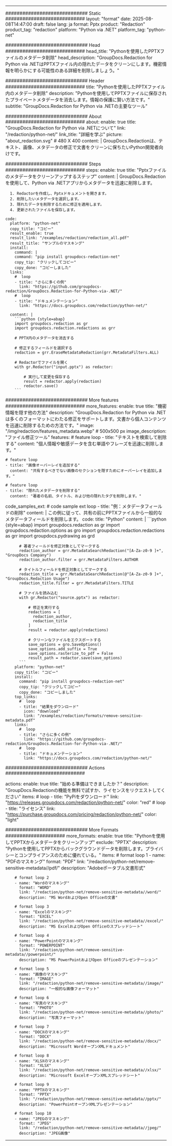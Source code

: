 
---
############################# Static ############################
layout: "format"
date:  2025-08-08T14:47:00
draft: false
lang: ja
format: Pptx
product: "Redaction"
product_tag: "redaction"
platform: "Python via .NET"
platform_tag: "python-net"

############################# Head ############################
head_title: "Pythonを使用したPPTXファイルのメタデータ削除"
head_description: "GroupDocs.Redaction for Python via .NETはPPTXファイル内の隠れたデータをクリーンにします。機密情報を明らかにする可能性のある詳細を削除しましょう。"

############################# Header ############################
title: "Pythonを使用したPPTXファイル内のメタデータ削除" 
description: "Pythonを使用してPPTXファイルに保存されたプライベートメタデータを消去します。情報の保護に賢い方法です。"
subtitle: "GroupDocs.Redaction for Python via .NETの主要なツール" 

############################# About ############################
about:
    enable: true
    title: "GroupDocs.Redaction for Python via .NETについて"
    link: "/redaction/python-net/"
    link_title: "詳細を学ぶ"
    picture: "about_redaction.svg" # 480 X 400
    content: |
       GroupDocs.Redactionは、テキスト、画像、メタデータの修正で文書をクリーンに保ちたいPython開発者向けです。

############################# Steps ############################
steps:
    enable: true
    title: "Pptxファイルのメタデータをクリーンアップするステップ"
    content: |
      GroupDocs.Redactionを使用して、Python via .NETアプリからメタデータを迅速に削除します。
      
      1. Redactorを作成し、Pptxドキュメントを開きます。
      2. 削除したいメタデータを選択します。
      3. 隠れたデータを削除するために修正を適用します。
      4. 更新されたファイルを保存します。
   
    code:
      platform: "python-net"
      copy_title: "コピー"
      result_enable: true
      result_link: "/examples/redaction/redaction_all.pdf"
      result_title: "サンプルのマスキング"
      install:
        command: |
        command: "pip install groupdocs-redaction-net"
        copy_tip: "クリックしてコピー"
        copy_done: "コピーしました"
      links:
        #  loop
        - title: "さらに多くの例"
          link: "https://github.com/groupdocs-redaction/GroupDocs.Redaction-for-Python-via-.NET/"
        #  loop
        - title: "ドキュメンテーション"
          link: "https://docs.groupdocs.com/redaction/python-net/"
          
      content: |
        ```python {style=abap}
        import groupdocs.redaction as gr
        import groupdocs.redaction.redactions as grr

        # PPTX内のメタデータを消去する

        # 修正するフィールドを選択する
        redaction = grr.EraseMetadataRedaction(grr.MetadataFilters.ALL)

        # Redactorでファイルを開く
        with gr.Redactor("input.pptx") as redactor:

            # 実行して変更を保存する
            result = redactor.apply(redaction)
            redactor.save()
        ```            


############################# More features ############################
more_features:
  enable: true
  title: "機密情報を隠す他の方法"
  description: "GroupDocs.Redaction for Python via .NETは多くのフォーマットにわたる修正をサポートします。文書から個人コンテンツを迅速に削除するための方法です。"
  image: "/img/redaction/features_metadata.webp" # 500x500 px
  image_description: "ファイル修正ツール"
  features:
    # feature loop
    - title: "テキストを検索して削除する"
      content: "個人情報や敏感データを含む単語やフレーズを迅速に削除します。"

    # feature loop
    - title: "画像オーバーレイを追加する"
      content: "共有するべきでない画像のセクションを隠すためにオーバーレイを追加します。"

    # feature loop
    - title: "隠れたメタデータを削除する"
      content: "著者の名前、タイトル、および他の隠れたタグを削除します。"
      
  code_samples_ext:
    # code sample ext loop
    - title: "例：メタデータフィールドの削除"
      content: |
        この例に従って、共有の前にPPTXファイルから一般的なメタデータフィールドを削除します。
      code:
        title: "Python"
        content: |
          ```python {style=abap}
          import groupdocs.redaction as gr
          import groupdocs.redaction.options as gro
          import groupdocs.redaction.redactions as grr
          import groupdocs.pydrawing as grd

          # 著者フィールドを修正対象としてマークする
          redaction_author = grr.MetadataSearchRedaction("[A-Za-z0-9 ]+", "GroupDocs Company")
          redaction_author.filter = grr.MetadataFilters.AUTHOR

          # タイトルフィールドを修正対象としてマークする
          redaction_title = grr.MetadataSearchRedaction(@"[A-Za-z0-9 ]+", "GroupDocs.Redaction Usage")
          redaction_title.filter = grr.MetadataFilters.TITLE

          # ファイルを読み込む
          with gr.Redactor("source.pptx") as redactor:

              # 修正を実行する
              redactions = [
                redaction_author,
                redaction_title
              ]
              result = redactor.apply(redactions)

              # クリーンなファイルをエクスポートする
              save_options = gro.SaveOptions()
              save_options.add_suffix = True
              save_options.rasterize_to_pdf = False
              result_path = redactor.save(save_options)
          ```
        platform: "python-net"
        copy_title: "コピー"
        install:
          command: "pip install groupdocs-redaction-net"
          copy_tip: "クリックしてコピー"
          copy_done: "コピーしました"
        top_links:
          #  loop
          - title: "結果をダウンロード"
            icon: "download"
            link: "/examples/redaction/formats/remove-sensitive-metadata.pdf"
        links:
          #  loop
          - title: "さらに多くの例"
            link: "https://github.com/groupdocs-redaction/GroupDocs.Redaction-for-Python-via-.NET/"
          #  loop
          - title: "ドキュメンテーション"
            link: "https://docs.groupdocs.com/redaction/python-net/"


############################# Actions ############################

actions:
  enable: true
  title: "始める準備はできましたか？"
  description: "GroupDocs.Redactionの機能を無料で試すか、ライセンスをリクエストしてください"
  items:
    #  loop
    - title: "PyPiをダウンロード"
      link: "https://releases.groupdocs.com/redaction/python-net/"
      color: "red"
        #  loop
    - title: "ライセンス"
      link: "https://purchase.groupdocs.com/pricing/redaction/python-net/"
      color: "light"


############################# More Formats #####################
more_formats:
    enable: true
    title: "Pythonを使用してPPTXからメタデータをクリーンアップ"
    exclude: "PPTX"
    description: "Pythonを使用してPPTXからバックグラウンドデータを削除します。プライバシーとコンプライアンスのために優れている。"
    items: 
        # format loop 1
        - name: "PDFのマスキング"
          format: "PDF"
          link: "/redaction/python-net/remove-sensitive-metadata//pdf/"
          description: "Adobeポータブル文書形式"

        # format loop 2
        - name: "Wordのマスキング"
          format: "WORD"
          link: "/redaction/python-net/remove-sensitive-metadata//word/"
          description: "MS WordおよびOpen Officeの文書"
          
        # format loop 3
        - name: "Excelのマスキング"
          format: "EXCEL"
          link: "/redaction/python-net/remove-sensitive-metadata//excel/"
          description: "MS ExcelおよびOpen Officeのスプレッドシート"

        # format loop 4
        - name: "PowerPointのマスキング"
          format: "POWERPOINT"
          link: "/redaction/python-net/remove-sensitive-metadata//powerpoint/"
          description: "MS PowerPointおよびOpen Officeのプレゼンテーション"

        # format loop 5
        - name: "画像のマスキング"
          format: "IMAGE"
          link: "/redaction/python-net/remove-sensitive-metadata//image/"
          description: "一般的な画像フォーマット"

        # format loop 6
        - name: "写真のマスキング"
          format: "PHOTO"
          link: "/redaction/python-net/remove-sensitive-metadata//photo/"
          description: "写真フォーマット"

        # format loop 7
        - name: "DOCXのマスキング"
          format: "DOCX"
          link: "/redaction/python-net/remove-sensitive-metadata//docx/"
          description: "Microsoft WordオープンXMLドキュメント"
          
        # format loop 8
        - name: "XLSXのマスキング"
          format: "XLSX"
          link: "/redaction/python-net/remove-sensitive-metadata//xlsx/"
          description: "Microsoft ExcelオープンXMLスプレッドシート"
          
        # format loop 9
        - name: "PPTXのマスキング"
          format: "PPTX"
          link: "/redaction/python-net/remove-sensitive-metadata//pptx/"
          description: "PowerPointオープンXMLプレゼンテーション"

        # format loop 10
        - name: "JPEGのマスキング"
          format: "JPEG"
          link: "/redaction/python-net/remove-sensitive-metadata//jpeg/"
          description: "JPEG画像"


---